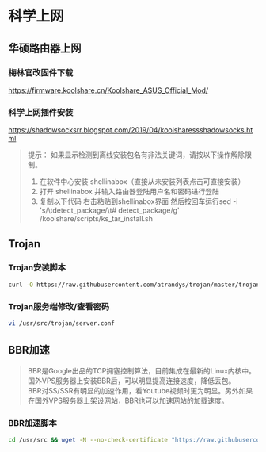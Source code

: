 # 科学上网

## 华硕路由器上网
### 梅林官改固件下载
https://firmware.koolshare.cn/Koolshare_ASUS_Official_Mod/

### 科学上网插件安装
https://shadowsocksrr.blogspot.com/2019/04/koolsharessshadowsocks.html

> 提示： 如果显示检测到离线安装包名有非法关键词，请按以下操作解除限制。
> 
> 1. 在软件中心安装 shellinabox（直接从未安装列表点击可直接安装）
> 2. 打开 shellinabox 并输入路由器登陆用户名和密码进行登陆
> 3. 复制以下代码 右击粘贴到shellinabox界面 然后按回车运行sed -i 's/\tdetect_package/\t# detect_package/g' /koolshare/scripts/ks_tar_install.sh

## Trojan
### Trojan安装脚本
```bash
curl -O https://raw.githubusercontent.com/atrandys/trojan/master/trojan_mult.sh && chmod +x trojan_mult.sh && ./trojan_mult.sh
```

### Trojan服务端修改/查看密码
```bash
vi /usr/src/trojan/server.conf
```

## BBR加速
> BBR是Google出品的TCP拥塞控制算法，目前集成在最新的Linux内核中。国外VPS服务器上安装BBR后，可以明显提高连接速度，降低丢包。  
> BBR对SS/SSR有明显的加速作用，看Youtube视频时更为明显。另外如果在国外VPS服务器上架设网站，BBR也可以加速网站的加载速度。

### BBR加速脚本
```bash
cd /usr/src && wget -N --no-check-certificate "https://raw.githubusercontent.com/chiakge/Linux-NetSpeed/master/tcp.sh" && chmod +x tcp.sh && ./tcp.sh
```
